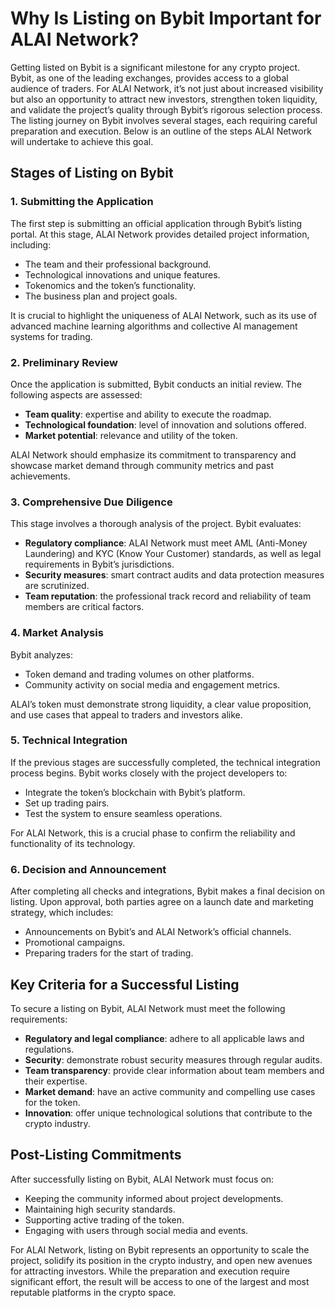 
# Why Is Listing on Bybit Important for ALAI Network?

Getting listed on Bybit is a significant milestone for any crypto project. Bybit, as one of the leading exchanges, provides access to a global audience of traders. For ALAI Network, it’s not just about increased visibility but also an opportunity to attract new investors, strengthen token liquidity, and validate the project’s quality through Bybit’s rigorous selection process.
The listing journey on Bybit involves several stages, each requiring careful preparation and execution. Below is an outline of the steps ALAI Network will undertake to achieve this goal.

## Stages of Listing on Bybit

### 1. Submitting the Application
The first step is submitting an official application through Bybit’s listing portal. At this stage, ALAI Network provides detailed project information, including:
- The team and their professional background.
- Technological innovations and unique features.
- Tokenomics and the token’s functionality.
- The business plan and project goals.

It is crucial to highlight the uniqueness of ALAI Network, such as its use of advanced machine learning algorithms and collective AI management systems for trading.

### 2. Preliminary Review
Once the application is submitted, Bybit conducts an initial review. The following aspects are assessed:
- **Team quality**: expertise and ability to execute the roadmap.
- **Technological foundation**: level of innovation and solutions offered.
- **Market potential**: relevance and utility of the token.

ALAI Network should emphasize its commitment to transparency and showcase market demand through community metrics and past achievements.

### 3. Comprehensive Due Diligence
This stage involves a thorough analysis of the project. Bybit evaluates:
- **Regulatory compliance**: ALAI Network must meet AML (Anti-Money Laundering) and KYC (Know Your Customer) standards, as well as legal requirements in Bybit’s jurisdictions.
- **Security measures**: smart contract audits and data protection measures are scrutinized.
- **Team reputation**: the professional track record and reliability of team members are critical factors.

### 4. Market Analysis
Bybit analyzes:
- Token demand and trading volumes on other platforms.
- Community activity on social media and engagement metrics.

ALAI’s token must demonstrate strong liquidity, a clear value proposition, and use cases that appeal to traders and investors alike.

### 5. Technical Integration
If the previous stages are successfully completed, the technical integration process begins. Bybit works closely with the project developers to:
- Integrate the token’s blockchain with Bybit’s platform.
- Set up trading pairs.
- Test the system to ensure seamless operations.

For ALAI Network, this is a crucial phase to confirm the reliability and functionality of its technology.

### 6. Decision and Announcement
After completing all checks and integrations, Bybit makes a final decision on listing. Upon approval, both parties agree on a launch date and marketing strategy, which includes:
- Announcements on Bybit’s and ALAI Network’s official channels.
- Promotional campaigns.
- Preparing traders for the start of trading.

## Key Criteria for a Successful Listing
To secure a listing on Bybit, ALAI Network must meet the following requirements:
- **Regulatory and legal compliance**: adhere to all applicable laws and regulations.
- **Security**: demonstrate robust security measures through regular audits.
- **Team transparency**: provide clear information about team members and their expertise.
- **Market demand**: have an active community and compelling use cases for the token.
- **Innovation**: offer unique technological solutions that contribute to the crypto industry.

## Post-Listing Commitments
After successfully listing on Bybit, ALAI Network must focus on:
- Keeping the community informed about project developments.
- Maintaining high security standards.
- Supporting active trading of the token.
- Engaging with users through social media and events.

For ALAI Network, listing on Bybit represents an opportunity to scale the project, solidify its position in the crypto industry, and open new avenues for attracting investors. While the preparation and execution require significant effort, the result will be access to one of the largest and most reputable platforms in the crypto space.
